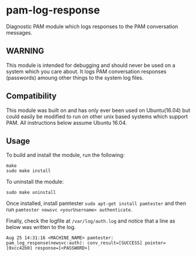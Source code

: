# pam-log-response
Diagnostic PAM module which logs responses to the PAM conversation messages.

## WARNING
This module is intended for debugging and should never be used on a system which you care about. It logs PAM conversation responses (passwords) amoung other things to the system log files.

## Compatibility
This module was built on and has only ever been used on Ubuntu(16.04) but could easily be modified to run on other unix based systems which support PAM. All instructions below assume Ubuntu 16.04.

## Usage
To build and install the module, run the following:
```
make
sudo make install
```
To uninstall the module:
```
sudo make uninstall
```

Once installed, install pamtester `sudo apt-get install pamtester` and then run `pamtester newsvc <yourUsername> authenticate`.

Finally, check the logfile at `/var/log/auth.log` and notice that a line as below was written to the log.
```
Aug 25 14:31:16 <MACHINE_NAME> pamtester: pam_log_response(newsvc:auth): conv_result=[SUCCESS] pointer=[0xcc42b0] response=[<PASSWORD>]
```


